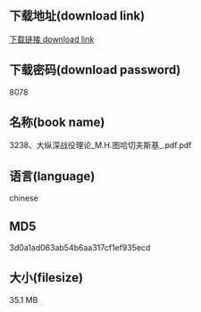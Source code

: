 ## 下载地址(download link)
[下载链接 download link](https://voluble-croquembouche-d321dc.netlify.app/?s=3238%E3%80%81%E5%A4%A7%E7%BA%B5%E6%B7%B1%E6%88%98%E5%BD%B9%E7%90%86%E8%AE%BA_M.H.%E5%9B%BE%E5%93%88%E5%88%87%E5%A4%AB%E6%96%AF%E5%9F%BA_.pdf)

## 下载密码(download password)
8078

## 名称(book name)
3238、大纵深战役理论_M.H.图哈切夫斯基_.pdf.pdf

## 语言(language)
chinese

## MD5
3d0a1ad063ab54b6aa317cf1ef935ecd

## 大小(filesize)
35.1 MB
